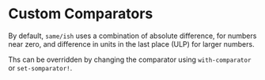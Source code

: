 # Custom Comparators

By default, `same/ish` uses a combination of absolute difference, for numbers near zero,
and difference in units in the last place (ULP) for larger numbers.

Ths can be overridden by changing the comparator using `with-comparator` or `set-somparator!`.
